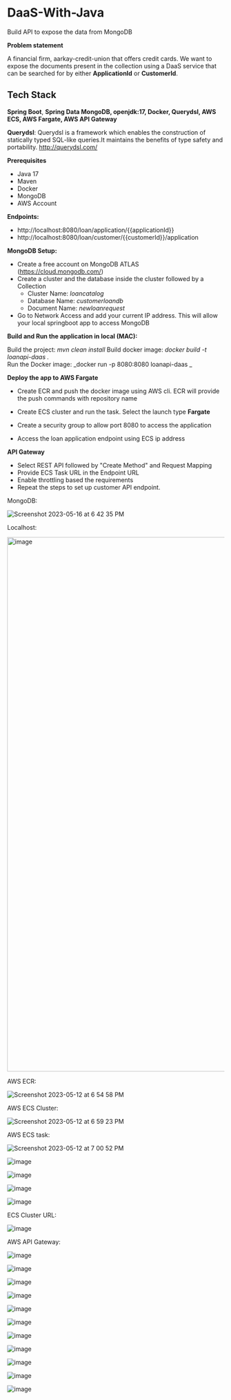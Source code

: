 # DaaS-With-Java
Build API to expose the data from MongoDB

**Problem statement**

A financial firm, aarkay-credit-union that offers credit cards. We want to expose the documents present in the collection using a DaaS service that can be searched for by either **ApplicationId** or **CustomerId**.

## Tech Stack

**Spring Boot**, ****Spring Data MongoDB**, **openjdk:17**, **Docker**, **Querydsl**, **AWS ECS, AWS Fargate, AWS API Gateway****

**Querydsl**: Querydsl is a framework which enables the construction of statically typed SQL-like queries.It maintains the benefits of type safety and portability. http://querydsl.com/

**Prerequisites**

- Java 17
- Maven
- Docker
- MongoDB
- AWS Account

**Endpoints:**
- http://localhost:8080/loan/application/{{applicationId}}
- http://localhost:8080/loan/customer/{{customerId}}/application

**MongoDB Setup:**

- Create a free account on MongoDB ATLAS (https://cloud.mongodb.com/)
- Create a cluster and the database inside the cluster followed by a Collection
  - Cluster Name: _loancatalog_
  - Database Name: _customerloandb_
  - Document Name: _newloanrequest_
- Go to Network Access and add your current IP address. This will allow your local springboot app to access MongoDB


**Build and Run the application in local (MAC):**

Build the project: _mvn clean install_
Build docker image: _docker build -t loanapi-daas ._  
Run the Docker image: _docker run -p 8080:8080 loanapi-daas _


**Deploy the app to AWS Fargate**

- Create ECR and push the docker image using AWS cli. ECR will provide the push commands with repository name
 
 - Create ECS cluster and run the task. Select the launch type **Fargate**

- Create a security group to allow port 8080 to access the application

- Access the loan application endpoint using ECS ip address

**API Gateway**

- Select REST API followed by "Create Method" and Request Mapping
- Provide ECS Task URL in the Endpoint URL 
- Enable throttling based the requirements
- Repeat the steps to set up customer API endpoint.

MongoDB:

![Screenshot 2023-05-16 at 6 42 35 PM](https://github.com/aarkatta/DaaS-With-Java/assets/6164192/d9707434-9f51-46a2-ace3-3d2ce247a449)

Localhost:

<img width="1238" alt="image" src="https://github.com/aarkatta/DaaS-With-Java/assets/6164192/161427da-82f5-4501-bd7b-f50a61344e9f">

AWS ECR:

![Screenshot 2023-05-12 at 6 54 58 PM](https://github.com/aarkatta/DaaS-With-Java/assets/6164192/ab19f11f-468e-41ef-a5a6-72b9e4571c1f)

AWS ECS Cluster:

![Screenshot 2023-05-12 at 6 59 23 PM](https://github.com/aarkatta/DaaS-With-Java/assets/6164192/f1555b7f-7fce-4f5b-a62f-ea7c92e9c474)

AWS ECS task:

![Screenshot 2023-05-12 at 7 00 52 PM](https://github.com/aarkatta/DaaS-With-Java/assets/6164192/df634590-cb65-4223-902b-2c6d05703ae5)


![image](https://github.com/aarkatta/DaaS-With-Java/assets/6164192/59d898b3-0fdb-4b32-9fa4-5354b07fe2a8)


![image](https://github.com/aarkatta/DaaS-With-Java/assets/6164192/ba09e5d1-931c-4060-878f-b8224b57d9cd)


![image](https://github.com/aarkatta/DaaS-With-Java/assets/6164192/e3b26d76-c0fb-4e75-aa33-3d71d7e3bc8d)


![image](https://github.com/aarkatta/DaaS-With-Java/assets/6164192/4b415d9b-8fe0-4a7e-ba56-0092508ffb18)

ECS Cluster URL:

![image](https://github.com/aarkatta/DaaS-With-Java/assets/6164192/f04ab8cf-d81a-44b3-a358-3a226f00aaed)

AWS API Gateway:

![image](https://github.com/aarkatta/DaaS-With-Java/assets/6164192/1be26129-85a4-44e3-8780-656a68b8ce1e)

![image](https://github.com/aarkatta/DaaS-With-Java/assets/6164192/a18ccc45-5b56-499f-bcd5-ab1fef977e44)

![image](https://github.com/aarkatta/DaaS-With-Java/assets/6164192/3909d239-f695-42ae-b253-d047e437b2da)

![image](https://github.com/aarkatta/DaaS-With-Java/assets/6164192/e1be26a1-5d3f-43df-84a3-64debeefd1df)

![image](https://github.com/aarkatta/DaaS-With-Java/assets/6164192/ba3a422c-375f-4182-a92d-55e9a5a89380)

![image](https://github.com/aarkatta/DaaS-With-Java/assets/6164192/04ef0c22-6824-4b65-847a-4145961efc35)

![image](https://github.com/aarkatta/DaaS-With-Java/assets/6164192/ba3a422c-375f-4182-a92d-55e9a5a89380)

![image](https://github.com/aarkatta/DaaS-With-Java/assets/6164192/7f58fe44-2467-44ad-bd54-1a66188dc912)

![image](https://github.com/aarkatta/DaaS-With-Java/assets/6164192/1e0d562c-d6bc-4ce7-b604-fb296fcf8bb4)


![image](https://github.com/aarkatta/DaaS-With-Java/assets/6164192/cdbbd5fe-f195-4a5b-8169-f9f1da994eb1)

![image](https://github.com/aarkatta/DaaS-With-Java/assets/6164192/b30753af-fe9d-47e4-83d0-e5f2ac0cb4c3)




















